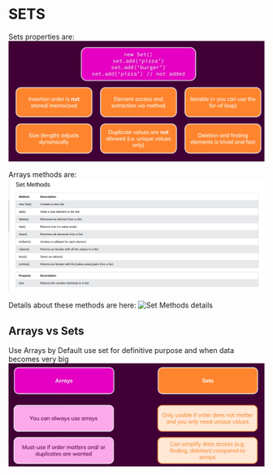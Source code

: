# SETS

Sets properties are:
![Image about sets in JavaScript](../../../documentation/js-sets.png)

Arrays methods are:
![Image about arrays methods in JavaScript](../../../documentation/set_methods.png)

Details about these methods are here:
![Set Methods details](https://www.geeksforgeeks.org/sets-in-javascript/)

## Arrays vs Sets

Use Arrays by Default use set for definitive purpose and when data becomes very big
![Array vs Set](../../../documentation/js-array-vs-set.png)